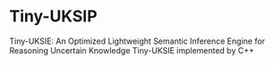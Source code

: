 # Tiny-UKSIP
Tiny-UKSIE: An Optimized Lightweight Semantic Inference Engine for Reasoning Uncertain Knowledge
Tiny-UKSIE implemented by C++
